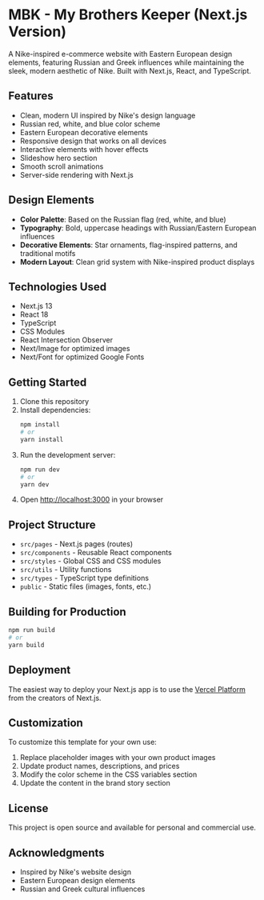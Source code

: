 # MBK - My Brothers Keeper (Next.js Version)

A Nike-inspired e-commerce website with Eastern European design elements, featuring Russian and Greek influences while maintaining the sleek, modern aesthetic of Nike. Built with Next.js, React, and TypeScript.

## Features

- Clean, modern UI inspired by Nike's design language
- Russian red, white, and blue color scheme
- Eastern European decorative elements
- Responsive design that works on all devices
- Interactive elements with hover effects
- Slideshow hero section
- Smooth scroll animations
- Server-side rendering with Next.js

## Design Elements

- **Color Palette**: Based on the Russian flag (red, white, and blue)
- **Typography**: Bold, uppercase headings with Russian/Eastern European influences
- **Decorative Elements**: Star ornaments, flag-inspired patterns, and traditional motifs
- **Modern Layout**: Clean grid system with Nike-inspired product displays

## Technologies Used

- Next.js 13
- React 18
- TypeScript
- CSS Modules
- React Intersection Observer
- Next/Image for optimized images
- Next/Font for optimized Google Fonts

## Getting Started

1. Clone this repository
2. Install dependencies:
   ```bash
   npm install
   # or
   yarn install
   ```
3. Run the development server:
   ```bash
   npm run dev
   # or
   yarn dev
   ```
4. Open [http://localhost:3000](http://localhost:3000) in your browser

## Project Structure

- `src/pages` - Next.js pages (routes)
- `src/components` - Reusable React components
- `src/styles` - Global CSS and CSS modules
- `src/utils` - Utility functions
- `src/types` - TypeScript type definitions
- `public` - Static files (images, fonts, etc.)

## Building for Production

```bash
npm run build
# or
yarn build
```

## Deployment

The easiest way to deploy your Next.js app is to use the [Vercel Platform](https://vercel.com/) from the creators of Next.js.

## Customization

To customize this template for your own use:

1. Replace placeholder images with your own product images
2. Update product names, descriptions, and prices
3. Modify the color scheme in the CSS variables section
4. Update the content in the brand story section

## License

This project is open source and available for personal and commercial use.

## Acknowledgments

- Inspired by Nike's website design
- Eastern European design elements
- Russian and Greek cultural influences 
